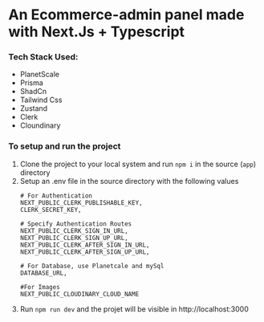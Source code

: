 # An Ecommerce-admin panel made with Next.Js + Typescript 
### Tech Stack Used:
* PlanetScale
* Prisma
* ShadCn
* Tailwind Css
* Zustand
* Clerk
* Cloundinary

### To setup and run the project
1. Clone the project to your local system and run `npm i` in the source (`app`) directory
2. Setup an .env file in the source directory with the following values
   ```
   # For Authentication
   NEXT_PUBLIC_CLERK_PUBLISHABLE_KEY,
   CLERK_SECRET_KEY,

   # Specify Authentication Routes
   NEXT_PUBLIC_CLERK_SIGN_IN_URL,
   NEXT_PUBLIC_CLERK_SIGN_UP_URL,
   NEXT_PUBLIC_CLERK_AFTER_SIGN_IN_URL,
   NEXT_PUBLIC_CLERK_AFTER_SIGN_UP_URL,

   # For Database, use Planetcale and mySql
   DATABASE_URL,

   #For Images
   NEXT_PUBLIC_CLOUDINARY_CLOUD_NAME
   ```
3. Run `npm run dev` and the projet will be visible in  http://localhost:3000

